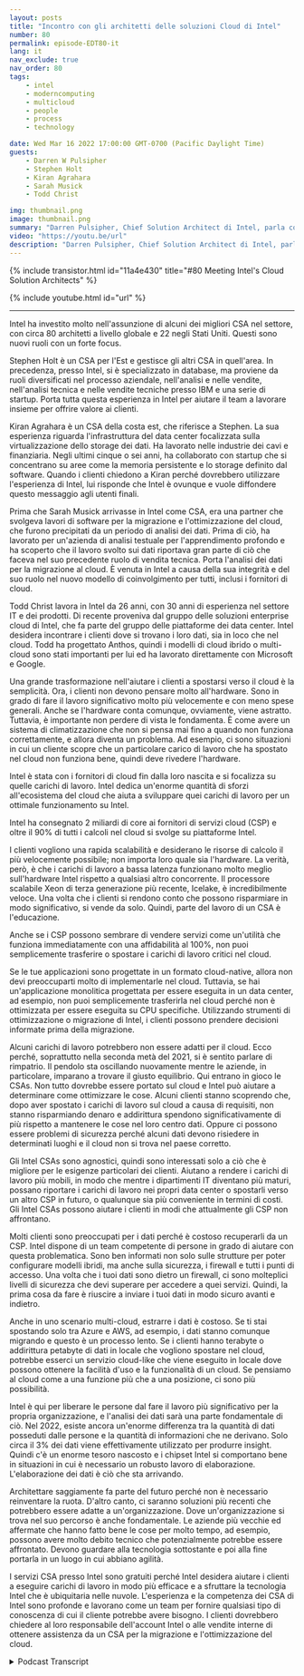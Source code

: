 ```yaml
---
layout: posts
title: "Incontro con gli architetti delle soluzioni Cloud di Intel"
number: 80
permalink: episode-EDT80-it
lang: it
nav_exclude: true
nav_order: 80
tags:
    - intel
    - moderncomputing
    - multicloud
    - people
    - process
    - technology

date: Wed Mar 16 2022 17:00:00 GMT-0700 (Pacific Daylight Time)
guests:
    - Darren W Pulsipher
    - Stephen Holt
    - Kiran Agrahara
    - Sarah Musick
    - Todd Christ

img: thumbnail.png
image: thumbnail.png
summary: "Darren Pulsipher, Chief Solution Architect di Intel, parla con i principali architetti delle soluzioni cloud di Intel, Stephen Holt, Kiran Agrahara, Sarah Musick e Todd Christ, su come possono aiutare le organizzazioni, gratuitamente, a migrare verso il cloud e ottimizzare i loro carichi di lavoro."
video: "https://youtu.be/url"
description: "Darren Pulsipher, Chief Solution Architect di Intel, parla con i principali architetti delle soluzioni cloud di Intel, Stephen Holt, Kiran Agrahara, Sarah Musick e Todd Christ, su come possono aiutare le organizzazioni, gratuitamente, a migrare verso il cloud e ottimizzare i loro carichi di lavoro."
---
```


<div>
{% include transistor.html id="11a4e430" title="#80 Meeting Intel's Cloud Solution Architects" %}

{% include youtube.html id="url" %}
</div>

---

Intel ha investito molto nell'assunzione di alcuni dei migliori CSA nel settore, con circa 80 architetti a livello globale e 22 negli Stati Uniti. Questi sono nuovi ruoli con un forte focus.

Stephen Holt è un CSA per l'Est e gestisce gli altri CSA in quell'area. In precedenza, presso Intel, si è specializzato in database, ma proviene da ruoli diversificati nel processo aziendale, nell'analisi e nelle vendite, nell'analisi tecnica e nelle vendite tecniche presso IBM e una serie di startup. Porta tutta questa esperienza in Intel per aiutare il team a lavorare insieme per offrire valore ai clienti.

Kiran Agrahara è un CSA della costa est, che riferisce a Stephen. La sua esperienza riguarda l'infrastruttura del data center focalizzata sulla virtualizzazione dello storage dei dati. Ha lavorato nelle industrie dei cavi e finanziaria. Negli ultimi cinque o sei anni, ha collaborato con startup che si concentrano su aree come la memoria persistente e lo storage definito dal software. Quando i clienti chiedono a Kiran perché dovrebbero utilizzare l'esperienza di Intel, lui risponde che Intel è ovunque e vuole diffondere questo messaggio agli utenti finali.

Prima che Sarah Musick arrivasse in Intel come CSA, era una partner che svolgeva lavori di software per la migrazione e l'ottimizzazione del cloud, che furono precipitati da un periodo di analisi dei dati. Prima di ciò, ha lavorato per un'azienda di analisi testuale per l'apprendimento profondo e ha scoperto che il lavoro svolto sui dati riportava gran parte di ciò che faceva nel suo precedente ruolo di vendita tecnica. Porta l'analisi dei dati per la migrazione al cloud. È venuta in Intel a causa della sua integrità e del suo ruolo nel nuovo modello di coinvolgimento per tutti, inclusi i fornitori di cloud.

Todd Christ lavora in Intel da 26 anni, con 30 anni di esperienza nel settore IT e dei prodotti. Di recente proveniva dal gruppo delle soluzioni enterprise cloud di Intel, che fa parte del gruppo delle piattaforme dei data center. Intel desidera incontrare i clienti dove si trovano i loro dati, sia in loco che nel cloud. Todd ha progettato Anthos, quindi i modelli di cloud ibrido o multi-cloud sono stati importanti per lui ed ha lavorato direttamente con Microsoft e Google.

Una grande trasformazione nell'aiutare i clienti a spostarsi verso il cloud è la semplicità. Ora, i clienti non devono pensare molto all'hardware. Sono in grado di fare il lavoro significativo molto più velocemente e con meno spese generali. Anche se l'hardware conta comunque, ovviamente, viene astratto. Tuttavia, è importante non perdere di vista le fondamenta. È come avere un sistema di climatizzazione che non si pensa mai fino a quando non funziona correttamente, e allora diventa un problema. Ad esempio, ci sono situazioni in cui un cliente scopre che un particolare carico di lavoro che ha spostato nel cloud non funziona bene, quindi deve rivedere l'hardware.

Intel è stata con i fornitori di cloud fin dalla loro nascita e si focalizza su quelle carichi di lavoro. Intel dedica un'enorme quantità di sforzi all'ecosistema del cloud che aiuta a sviluppare quei carichi di lavoro per un ottimale funzionamento su Intel.

Intel ha consegnato 2 miliardi di core ai fornitori di servizi cloud (CSP) e oltre il 90% di tutti i calcoli nel cloud si svolge su piattaforme Intel.

I clienti vogliono una rapida scalabilità e desiderano le risorse di calcolo il più velocemente possibile; non importa loro quale sia l'hardware. La verità, però, è che i carichi di lavoro a bassa latenza funzionano molto meglio sull'hardware Intel rispetto a qualsiasi altro concorrente. Il processore scalabile Xeon di terza generazione più recente, Icelake, è incredibilmente veloce. Una volta che i clienti si rendono conto che possono risparmiare in modo significativo, si vende da solo. Quindi, parte del lavoro di un CSA è l'educazione.

Anche se i CSP possono sembrare di vendere servizi come un'utilità che funziona immediatamente con una affidabilità al 100%, non puoi semplicemente trasferire o spostare i carichi di lavoro critici nel cloud.

Se le tue applicazioni sono progettate in un formato cloud-native, allora non devi preoccuparti molto di implementarle nel cloud. Tuttavia, se hai un'applicazione monolitica progettata per essere eseguita in un data center, ad esempio, non puoi semplicemente trasferirla nel cloud perché non è ottimizzata per essere eseguita su CPU specifiche. Utilizzando strumenti di ottimizzazione o migrazione di Intel, i clienti possono prendere decisioni informate prima della migrazione.

Alcuni carichi di lavoro potrebbero non essere adatti per il cloud. Ecco perché, soprattutto nella seconda metà del 2021, si è sentito parlare di rimpatrio. Il pendolo sta oscillando nuovamente mentre le aziende, in particolare, imparano a trovare il giusto equilibrio. Qui entrano in gioco le CSAs. Non tutto dovrebbe essere portato sul cloud e Intel può aiutare a determinare come ottimizzare le cose. Alcuni clienti stanno scoprendo che, dopo aver spostato i carichi di lavoro sul cloud a causa di requisiti, non stanno risparmiando denaro e addirittura spendono significativamente di più rispetto a mantenere le cose nel loro centro dati. Oppure ci possono essere problemi di sicurezza perché alcuni dati devono risiedere in determinati luoghi e il cloud non si trova nel paese corretto.

Gli Intel CSAs sono agnostici, quindi sono interessati solo a ciò che è migliore per le esigenze particolari dei clienti. Aiutano a rendere i carichi di lavoro più mobili, in modo che mentre i dipartimenti IT diventano più maturi, possano riportare i carichi di lavoro nei propri data center o spostarli verso un altro CSP in futuro, o qualunque sia più conveniente in termini di costi. Gli Intel CSAs possono aiutare i clienti in modi che attualmente gli CSP non affrontano.

Molti clienti sono preoccupati per i dati perché è costoso recuperarli da un CSP. Intel dispone di un team competente di persone in grado di aiutare con questa problematica. Sono ben informati non solo sulle strutture per poter configurare modelli ibridi, ma anche sulla sicurezza, i firewall e tutti i punti di accesso. Una volta che i tuoi dati sono dietro un firewall, ci sono molteplici livelli di sicurezza che devi superare per accedere a quei servizi. Quindi, la prima cosa da fare è riuscire a inviare i tuoi dati in modo sicuro avanti e indietro.

Anche in uno scenario multi-cloud, estrarre i dati è costoso. Se ti stai spostando solo tra Azure e AWS, ad esempio, i dati stanno comunque migrando e questo è un processo lento. Se i clienti hanno terabyte o addirittura petabyte di dati in locale che vogliono spostare nel cloud, potrebbe esserci un servizio cloud-like che viene eseguito in locale dove possono ottenere la facilità d'uso e la funzionalità di un cloud. Se pensiamo al cloud come a una funzione più che a una posizione, ci sono più possibilità.

Intel è qui per liberare le persone dal fare il lavoro più significativo per la propria organizzazione, e l'analisi dei dati sarà una parte fondamentale di ciò. Nel 2022, esiste ancora un'enorme differenza tra la quantità di dati posseduti dalle persone e la quantità di informazioni che ne derivano. Solo circa il 3% dei dati viene effettivamente utilizzato per produrre insight. Quindi c'è un enorme tesoro nascosto e i chipset Intel si comportano bene in situazioni in cui è necessario un robusto lavoro di elaborazione. L'elaborazione dei dati è ciò che sta arrivando.

Architettare saggiamente fa parte del futuro perché non è necessario reinventare la ruota. D'altro canto, ci saranno soluzioni più recenti che potrebbero essere adatte a un'organizzazione. Dove un'organizzazione si trova nel suo percorso è anche fondamentale. Le aziende più vecchie ed affermate che hanno fatto bene le cose per molto tempo, ad esempio, possono avere molto debito tecnico che potenzialmente potrebbe essere affrontato. Devono guardare alla tecnologia sottostante e poi alla fine portarla in un luogo in cui abbiano agilità.

I servizi CSA presso Intel sono gratuiti perché Intel desidera aiutare i clienti a eseguire carichi di lavoro in modo più efficace e a sfruttare la tecnologia Intel che è ubiquitaria nelle nuvole. L'esperienza e la competenza dei CSA di Intel sono profonde e lavorano come un team per fornire qualsiasi tipo di conoscenza di cui il cliente potrebbe avere bisogno. I clienti dovrebbero chiedere al loro responsabile dell'account Intel o alle vendite interne di ottenere assistenza da un CSA per la migrazione e l'ottimizzazione del cloud.



<details>
<summary> Podcast Transcript </summary>

<p></p>

</details>
